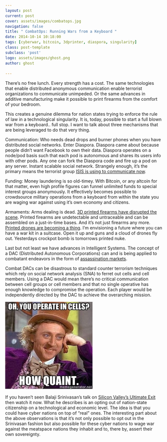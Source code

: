 ```yaml
---
layout: post
current: post
cover: assets/images/combatops.jpg
navigation: false
title: " CombatOps: Running Wars from a Keyboard "
date: 2014-10-14 10:18:00
tags: [cyberwar, bitcoin, 3dprinter, diaspora, singularity]
class: post-template
subclass: 'post'
logo: assets/images/ghost.png
author: ghost

---
```


There’s no free lunch. Every strength has a cost. The same technologies that enable distributed anonymous communication enable terrorist organizations to communicate unimpeded. Or the same advances in additive manufacturing make it possible to print firearms from the comfort of your bedroom.

This creates a genuine dilemma for nation states trying to enforce the rule of law in a technological singularity. It is, today, possible to start a full blown war from a keyboard.. full stop. I want to talk about three mechanisms that are being leveraged to do that very thing. 

Communication: Who needs dead drops and burner phones when you have distributed social networks. Enter Diaspora. Diaspora came about because people didn’t want Facebook to own their data. Diaspora operates on a node/pod basis such that each pod is autonomous and shares its users info with other pods. Any one can fork the Diaspora code and fire up a pod on any server. Instant scalable social network. Strangely enough, it’s the primary means the terrorist group [ISIS is using to communicate now](https://href.li/?http://www.theguardian.com/technology/2014/aug/21/islamic-state-isis-social-media-diaspora-twitter-clampdown).

Funding: Money laundering is so old-timey. With Bitcoin, or any altcoin for that matter, even high profile figures can funnel unlimited funds to special interest groups anonymously. It effectively becomes possible to crowdsource military operations from a keyboard from within the state you are waging war against using it’s own economy and citizens.

Armaments: Arms dealing is dead. [3D printed firearms have disrupted the scene](https://href.li/?http://www.wired.com/2014/05/3d-printed-guns/). Printed firearms are undetectable and untraceable and can be assembled on a just-in-time bases. And it’s not just firearms any more. [Printed drones are becoming a thing](https://href.li/?http://www.wired.com/2014/09/military-grade-drone-can-printed-anywhere/). I’m envisioning a future where you can have a war kit in a suitcase. Open it up and guns and a cloud of drones fly out. Yesterdays crockpot bomb is tomorrows printed nuke.

Last but not least we have advances in Intelligent Systems. The concept of a DAC (Distributed Autonomous Corporations) can and is being applied to combatant endeavors in the form of [assassination markets](https://href.li/?http://www.forbes.com/sites/andygreenberg/2013/11/18/meet-the-assassination-market-creator-whos-crowdfunding-murder-with-bitcoins/). 

Combat DACs can be disastrous to standard counter terrorism techniques which rely on social network analysis (SNA) to ferret out cells and cell  members. Using a DAC would mean there’s no critical communication between cell groups or cell members  and that no single operative has enough knowledge to compromise the operation. Each player would be independently directed by the DAC to achieve the overarching mission. 

![image](/assets/images/blog-img-5.jpg)

If you haven’t seen Balaji Srinivasan’s talk on [Silicon Valley’s Ultimate Exit](https://href.li/?http://www.youtube.com/watch?v=cOubCHLXT6A) then watch it now. What he describes is an opting out of nation-state citizenship on a technological and economic level. The idea is that you could have cyber nations on top of “real” ones. The interesting part about the above observations is that it’s not only possible to opt out in the Srinivasan fashion but also possible for these cyber nations to wage war against the meatspace nations they inhabit and to, there by, assert their own sovereignty.
